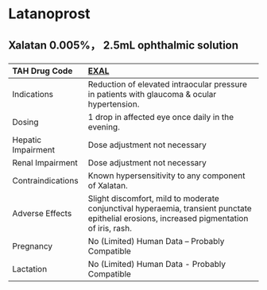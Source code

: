 # Latanoprost

## Xalatan 0.005%， 2.5mL ophthalmic solution

##### 

| TAH Drug Code      | [EXAL](https://www.tahsda.org.tw/drugs/hissearch.php?drug_code=EXAL)                                                                       |
|:-------------------|:-------------------------------------------------------------------------------------------------------------------------------------------|
| Indications        | Reduction of elevated intraocular pressure in patients with glaucoma & ocular hypertension.                                                |
| Dosing             | 1 drop in affected eye once daily in the evening.                                                                                          |
| Hepatic Impairment | Dose adjustment not necessary                                                                                                              |
| Renal Impairment   | Dose adjustment not necessary                                                                                                              |
| Contraindications  | Known hypersensitivity to any component of Xalatan.                                                                                        |
| Adverse Effects    | Slight discomfort, mild to moderate conjunctival hyperaemia, transient punctate epithelial erosions, increased pigmentation of iris, rash. |
| Pregnancy          | No (Limited) Human Data – Probably Compatible                                                                                              |
| Lactation          | No (Limited) Human Data - Probably Compatible                                                                                              |


